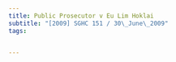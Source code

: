 ```yaml
---
title: Public Prosecutor v Eu Lim Hoklai 
subtitle: "[2009] SGHC 151 / 30\_June\_2009"
tags:


---
```


